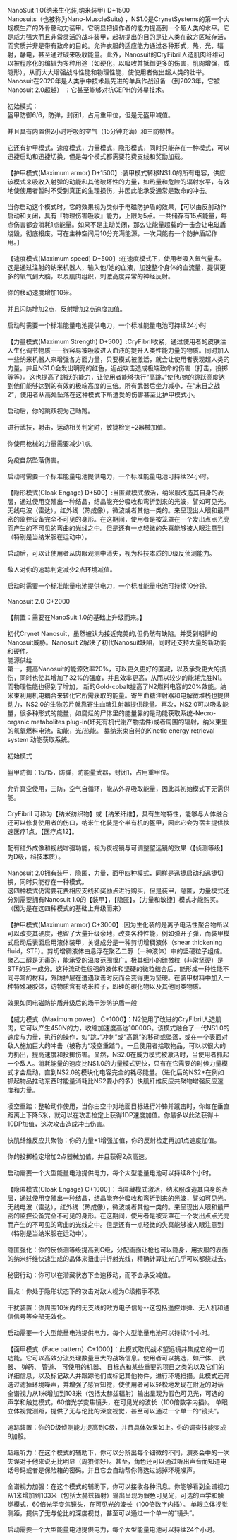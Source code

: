 <title>纳米生化装</title>
<meta name="GENERATOR" content="WinCHM">
<meta http-equiv="Content-Type" content="text/html; charset=gb2312">
<br>NanoSuit 1.0(纳米生化装,纳米装甲) D+1500 
<br>Nanosuits（也被称为Nano-MuscleSuits) ，NS1.0是CrynetSystems的第一个大规模生产的外骨骼动力装甲。它明显把操作者的能力提高到一个超人类的水平。它是威力强大而且非常灵活的战斗装甲，起初提出的目的是让人类在敌方区域存活，而实质并非是带有致命的目的。允许衣服的适应能力通过各种形式，热，光，辐射，静电，甚至通过碳来吸收能量。此外，Nanosuit的CryFibril人造肌肉纤维可以被程序化的编辑为多种用途（如硬化，以吸收并抵御更多的伤害，肌肉增强，或隐形），从而大大增强战斗性能和物理性能，使使用者做出超人类的壮举。Nanosuit在2020年是人类手中技术最先进的单兵作战设备 （到2023年，它被Nanosuit 2.0超越） ；它甚至能够对抗CEPH的外星技术。 
<br>
<br>初始模式： 
<br>盔甲防御6/6，防弹，封闭1，占用重甲位，但是无盔甲减值。 
<br>
<br>并且具有内置供2小时呼吸的空气（15分钟充满）和三防特性。 
<br>
<br>它还有护甲模式，速度模式，力量模式，隐形模式，同时只能存在一种模式，可以迅捷启动和迅捷切换，但是每个模式都需要花费支线和奖励加载。 
<br>
<br>【护甲模式(Maximum armor) D+1500】:装甲模式转移NS1.0的所有电容，供应该模式来吸收入射弹的动能和其他破坏性的力量，如热量和危险的辐射水平，有效地使使用者暂时不受到真正的生理损伤，并因此能承受通常是致命的冲击。 
<br>
<br>当你启动这个模式时，它的效果视为类似于电磁防护盾的效果，【可以由反射动作启动和关闭，具有『物理伤害吸收』能力，上限为5点。一共储存有15点能量，每点伤害都会消耗1点能量。如果不是主动关闭，那么让能量超载的一击会让电磁盾烧毁，彻底报废。可在主神空间用10分充满能源，一次只能有一个防护盾起作用。】 
<br>
<br>【速度模式(Maximum speed) D+500】:在速度模式下，使用者吸入氧气量多。这是通过注射的纳米机器人，输入他/她的血液，加速整个身体的血流量，提供更多的氧气到大脑，以及肌肉组织，刺激高度异常的神经反射。 
<br>
<br>你的移动速度增加10米。 
<br>
<br>并且闪防增加2点，反射增加2点速度加值。 
<br>
<br>启动时需要一个标准能量电池提供电力，一个标准能量电池可持续24小时 
<br>
<br>【力量模式(Maximum Strength) D+500】:CryFibril收紧，通过使用者的皮肤注入生化调节物质——很容易被吸收进入血液的提升人类性能力量的物质。同时加入一些纳米机器人来增强各方面力量，只要模式被激活，就会让使用者表现超人类的力量。并且NS1.0会发出明亮的红色，近战攻击造成极端致命的伤害（打击，投掷等等）。这也提高了跳跃的能力，让使用者能够执行“高跳，”使他/她的跳跃高度达到他们能够达到的有效的极端高度的三倍。所有武器后坐力减小，在“末日之战2”，使用者从高处坠落在这种模式下所遭受的伤害甚至比护甲模式小。 
<br>
<br>启动后，你的跳跃视为己助跑。 
<br>
<br>进行武技，射击，运动相关判定时，敏捷检定+2器械加值。 
<br>
<br>你使用枪械的力量需要减少1点。 
<br>
<br>免疫自然坠落伤害。 
<br>
<br>启动时需要一个标准能量电池提供电力，一个标准能量电池可持续24小时。 
<br>
<br>【隐形模式(Cloak Engage) D+500】:当匿藏模式激活，纳米服改造其自身的表层，通过使用变殖出一种结晶，结晶能充分吸收和弯折到来的光波，譬如可见光。无线电波（雷达），红外线（热成像），微波或者其他一类的。来呈现出人眼和最严密的监控设备完全不可见的身形。在这期间，使用者是被笼罩在一个发出点点光亮而产生的不可见的弯曲的光线之中。但是还有一点轻微的失真能够被人眼注意到（特别是当纳米服在运动中）。 
<br>
<br>启动后，可以让使用者从肉眼观测中消失，视为科技本质的D级反侦测能力。 
<br>
<br>敌人对你的追踪判定减少2点环境减值。 
<br>
<br>启动时需要一个标准能量电池提供电力，一个标准能量电池可持续10分钟。 
<br>
<br>Nanosuit 2.0 C+2000 
<br>
<br>【前置：需要在NanoSuit 1.0的基础上升级而来。】 
<br>
<br>初代Crynet Nanosuit，虽然被认为接近完美的,但仍然有缺陷。并受到朝鲜的Nanosuit威胁。Nanosuit 2解决了初代Nanosuit缺陷，同时还支持大量的新功能和硬件。 
<br>能源供给 
<br>第一，提高Nanosuit的能源效率20%，可以更久更好的匿藏，以及承受更大的损伤，同时也使其增加了32%的强度，并且效率更高，从而以较少的能耗完胜N1。而物理性能也得到了增加， 新的Gold-cobalt提高了N2燃料电容的20%效能。纳米束利用机电耦合来转化它所需获取的能量。寄生血糖注射器和电解微堆栈也提供动力，NS2.0的生物芯片就靠寄生血糖注射器提供能量。再次，NS2.0可以吸收能量，很多种形式的能量，如腐烂的尸体里的能量靠的是动能获取系统-Necro-organic metabolites plug-in(坏死有机代谢产物插件)或者周围的辐射，纳米束里的氢氧燃料电池，动能，光/热能。 靠纳米束自带的Kinetic energy retrieval system 动能获取系统。 
<br>
<br>初始模式 
<br>
<br>盔甲防御：15/15，防弹，防能量武器，封闭1，占用重甲位。 
<br>
<br>允许真空使用，三防，空气自循环，能从外界吸取能量，因此其初始模式下无需供能。 
<br>
<br>CryFibril 可称为【纳米纺织物】或【纳米纤维】，具有生物特性，能够与人体融合还可以修复使用者的伤口，纳米生化装是个半有机的盔甲，因此它会为宿主提供快速医疗1点，【医疗点12】。 
<br>
<br>配有红外成像和视线增强功能，视为夜视镜与可调整望远镜的效果（【侦测等级】为D级，科技本质）。 
<br>
<br>Nanosuit 2.0拥有装甲，隐匿，力量，面甲四种模式，同样是迅捷启动和迅捷切换，同时只能存在一种模式。 
<br>这四种模式仍需要花费相应支线和奖励点进行购买，但是装甲，隐匿，力量模式还分别需要拥有Nanosuit 1.0的【装甲】，【隐匿】，【力量和敏捷】模式才能购买。（因为是在这四种模式的基础上升级而来） 
<br>
<br>【护甲模式(Maximum armor) C+3000】:因为生化装的是离子电活性聚合物所以可以改变其硬度，也留了大量升级余地，改变各种性能，例如弹开子弹，而装甲模式启动后表面启用液体装甲，关键成分是一种剪切增稠液体（shear thickening fluid，STF）。剪切增稠液体由悬浮在聚乙二醇（一种液体）中的坚硬粒子组成。聚乙二醇是无毒的，能承受的温度范围很广。极其细小的硅微粒（非常坚硬）是STF的另一成分。这种流动性很强的液体和坚硬的微粒结合后，能形成一种性能不同寻常的材料，外防护层在遭遇攻击时反而会变得更为坚硬。在装甲材料中加入一种特殊凝胶体，访物质含有纳米粒子，即硅的碳化物以及其他同类物质。 
<br>
<br>效果如同电磁防护盾升级后的场干涉防护盾一般 
<br>
<br>【威力模式（Maximum power） C+1000】：N2使用了改进的CryFibril人造肌肉，它可以产生450N的力，收缩加速度高达10000G。该模式融合了一代NS1.0的速度与力量，执行的操作，如“跳，”冲刺”或“高跳”的移动或坠落，或在一个表面对敌人施加巨大的冲击（被称为“凌空重踏”）。一旦使用者拾取物品，可以以很大的力扔出，提高速度和投掷伤害。显然，NS2.0在威力模式被激活时，当使用者抓起一个敌人。消耗能量的速度比NS1.0的力量模式更快，只有在它需要的时候力量模式才会启动，直到NS2.0的模块化电容完全的耗尽能量。（进化后的NS2+在例如抓起物品推动东西时能量消耗比NS2要小的多）快肌纤维反应共聚物增强反应速度和力量。 
<br>
<br>凌空重踏：整轮动作使用，当你由空中对地面目标进行冲锋并蹴击时，你每在垂直距离上下降5米，就可以在攻击检定上获得1DP速度加值。你最多以此法获得＋10DP加值，这次攻击造成冲击伤害。 
<br>
<br>快肌纤维反应共聚物：你的力量+1增强加值，你的反射检定再加1点速度加值。 
<br>
<br>你的投掷检定增加2点器械加值，并且获得2点高速。 
<br>
<br>启动需要一个大型能量电池提供电力，每个大型能量电池可以持续8个小时。 
<br>
<br>【隐匿模式(Cloak Engage) C+1000】：当匿藏模式激活，纳米服改造其自身的表层，通过使用变殖出一种结晶，结晶能充分吸收和弯折到来的光波，譬如可见光。无线电波（雷达），红外线（热成像），微波或者其他一类的。来呈现出人眼和最严密的监控设备完全不可见的身形。在这期间，使用者是被笼罩在一个发出点点光亮而产生的不可见的弯曲的光线之中。但是还有一点轻微的失真能够被人眼注意到（特别是当纳米服在运动中）。 
<br>
<br>隐匿强化：你的反侦测等级提高到C级，分配画面让枪也可以隐身，用衣服的表面的纳米纤维快速生成的晶体来扭曲并折射光线，精确计算让光几乎可以都绕过去。 
<br>
<br>秘密行动：你可以在潜藏状态下全速移动，而不会承受减值。 
<br>
<br>盲点：你处于隐形状态下的攻击对敌人视为C级措手不及 
<br>
<br>干扰装置：你周围10米内的无支线的敌方电子信号--这包括遥控炸弹、无人机和通信信号等全部无效化。 
<br>
<br>启动需要一个大型能量电池提供电力，每个大型能量电池可以持续1个小时。 
<br>
<br>【面甲模式（Face pattern）C+1000】：此模式取代战术望远镜并集成它的一切功能。它可以高效分流处理数量巨大的战场信息。使用者可以挑选，如尸体、 武器、 弹药、 管道、 可使用的机器、 目标点和某些重要的项目之类的以及它们的详细信息，以及标记敌人并跟踪他们或标记其他物件，进行环境扫描。此模式还筛选过滤掉环境噪声，并增强了感官知觉，使使用者可以轻松地发现在附近的对话 全谱视力从1米增加到103米（包括太赫兹辐射）输出呈现为假色可见光，可选的声学和触觉模式，60倍光学变焦镜头，在可见光的波长（100倍数字内插）。 单眼立体视觉测距，提供了无与伦比的深度视觉，甚至可以通过一个单一的“镜头”。 
<br>
<br>追踪装置：你的D级侦测能力提高到C级，并且具体效果如上。你的调查技能变成9加骰。 
<br>
<br>超级听力：在这个模式的辅助下，你可以分辨出每个细微的不同，演奏会中的一次失误对于他来说无比明显（周狼你好）。甚至，角色还可以通过听出声音而知道电话号码或者是保险箱的密码。并且它会自动帮你筛选过滤掉环境噪声。 
<br>
<br>全谱视力加强：在这个模式的辅助下，你可以接收各种讯息。你能够看到全谱视力从1米增加到103米（包括太赫兹辐射）输出呈现为假色可见光，可选的声学和触觉模式，60倍光学变焦镜头，在可见光的波长（100倍数字内插）。 单眼立体视觉测距，提供了无与伦比的深度视觉，甚至可以通过一个单一的“镜头”。 
<br>
<br>启动需要一个大型能量电池提供电力，每个大型能量电池可以持续24个小时。 
<br>